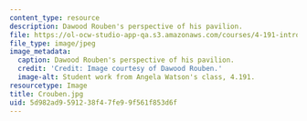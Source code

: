 ```yaml
---
content_type: resource
description: Dawood Rouben's perspective of his pavilion.
file: https://ol-ocw-studio-app-qa.s3.amazonaws.com/courses/4-191-introduction-to-integrated-design-fall-2006/5d982ad9591238f47fe99f561f853d6f_Crouben.jpg
file_type: image/jpeg
image_metadata:
  caption: Dawood Rouben's perspective of his pavilion.
  credit: 'Credit: Image courtesy of Dawood Rouben.'
  image-alt: Student work from Angela Watson's class, 4.191.
resourcetype: Image
title: Crouben.jpg
uid: 5d982ad9-5912-38f4-7fe9-9f561f853d6f
---
```

